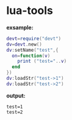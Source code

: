 # lua-tools
**exsample:**
```lua
devt=require("devt")
dv=devt.new()
dv:setName("test",{
  on=function(v)
    print ("test="..v)
  end
})
dv:loadStr("test->1")
dv:loadStr("test->2")
```
**output:**
```
test=1
test=2
```

